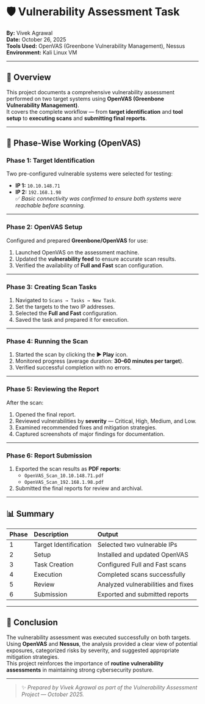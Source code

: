 # 🛡️ Vulnerability Assessment Task
**By:** Vivek Agrawal  
**Date:** October 26, 2025  
**Tools Used:** OpenVAS (Greenbone Vulnerability Management), Nessus  
**Environment:** Kali Linux VM  

---

## 🧠 Overview
This project documents a comprehensive vulnerability assessment performed on two target systems using **OpenVAS (Greenbone Vulnerability Management)**.  
It covers the complete workflow — from **target identification** and **tool setup** to **executing scans** and **submitting final reports**.  

---

## 🚀 Phase-Wise Working (OpenVAS)

### **Phase 1: Target Identification**
Two pre-configured vulnerable systems were selected for testing:
- **IP 1:** `10.10.148.71`  
- **IP 2:** `192.168.1.98`  
✅ *Basic connectivity was confirmed to ensure both systems were reachable before scanning.*

---

### **Phase 2: OpenVAS Setup**
Configured and prepared **Greenbone/OpenVAS** for use:
1. Launched OpenVAS on the assessment machine.  
2. Updated the **vulnerability feed** to ensure accurate scan results.  
3. Verified the availability of **Full and Fast** scan configuration.

---

### **Phase 3: Creating Scan Tasks**
1. Navigated to `Scans → Tasks → New Task`.  
2. Set the targets to the two IP addresses.  
3. Selected the **Full and Fast** configuration.  
4. Saved the task and prepared it for execution.  

---

### **Phase 4: Running the Scan**
1. Started the scan by clicking the **▶️ Play** icon.  
2. Monitored progress (average duration: **30–60 minutes per target**).  
3. Verified successful completion with no errors.  

---

### **Phase 5: Reviewing the Report**
After the scan:
1. Opened the final report.  
2. Reviewed vulnerabilities by **severity** — Critical, High, Medium, and Low.  
3. Examined recommended fixes and mitigation strategies.  
4. Captured screenshots of major findings for documentation.  

---

### **Phase 6: Report Submission**
1. Exported the scan results as **PDF reports**:  
   - `OpenVAS_Scan_10.10.148.71.pdf`  
   - `OpenVAS_Scan_192.168.1.98.pdf`  
2. Submitted the final reports for review and archival.  

---

## 📊 Summary

| Phase | Description | Output |
|:--|:--|:--|
| 1 | Target Identification | Selected two vulnerable IPs |
| 2 | Setup | Installed and updated OpenVAS |
| 3 | Task Creation | Configured Full and Fast scans |
| 4 | Execution | Completed scans successfully |
| 5 | Review | Analyzed vulnerabilities and fixes |
| 6 | Submission | Exported and submitted reports |

---

## 🧾 Conclusion
The vulnerability assessment was executed successfully on both targets.  
Using **OpenVAS** and **Nessus**, the analysis provided a clear view of potential exposures, categorized risks by severity, and suggested appropriate mitigation strategies.  
This project reinforces the importance of **routine vulnerability assessments** in maintaining strong cybersecurity posture.

---

> ✨ *Prepared by Vivek Agrawal as part of the Vulnerability Assessment Project — October 2025.*
